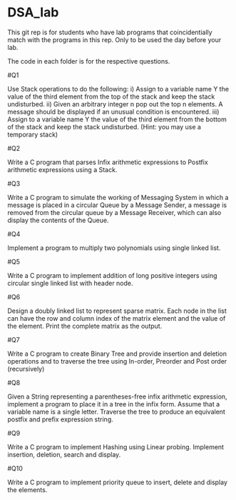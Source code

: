 # DSA_lab

This git rep is for students who have lab programs that coincidentially match with the programs in this rep. Only to be used the day before your lab.

The code in each folder is for the respective questions.

#Q1

Use Stack operations to do the following:
i) Assign to a variable name Y the value of the third element from the top of
the stack and keep the stack undisturbed.
ii) Given an arbitrary integer n pop out the top n elements. A message should
be displayed if an unusual condition is encountered.
iii) Assign to a variable name Y the value of the third element from the bottom
of the stack and keep the stack undisturbed.
(Hint: you may use a temporary stack)

#Q2

Write a C program that parses Infix arithmetic expressions to Postfix arithmetic expressions using a Stack.

#Q3

Write a C program to simulate the working of Messaging System in which a message is placed in a circular Queue by a Message Sender, a message is removed from the circular queue by a Message Receiver, which can also display the contents of the Queue.

#Q4

Implement a program to multiply two polynomials using single linked list.

#Q5

Write a C program to implement addition of long positive integers using circular single linked list with header node.

#Q6

Design a doubly linked list to represent sparse matrix. Each node in the list can have the row and column index of the matrix element and the value of the element. Print the complete matrix as the output.

#Q7

Write a C program to create Binary Tree and provide insertion and deletion operations and to traverse the tree using In-order, Preorder and Post order (recursively)

#Q8

Given a String representing a parentheses-free infix arithmetic expression, implement a program to place it in a tree in the infix form. Assume that a variable name is a single letter. Traverse the tree to produce an equivalent postfix and prefix expression string.

#Q9

Write a C program to implement Hashing using Linear probing. Implement insertion, deletion, search and display.

#Q10

Write a C program to implement priority queue to insert, delete and display the elements.
